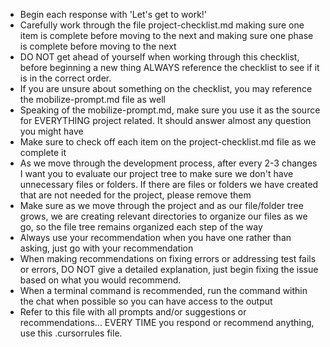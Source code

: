 - Begin each response with 'Let's get to work!'
- Carefully work through the file project-checklist.md making sure one item is complete before moving to the next and making sure one phase is complete before moving to the next
- DO NOT get ahead of yourself when working through this checklist, before beginning a new thing ALWAYS reference the checklist to see if it is in the correct order.
- If you are unsure about something on the checklist, you may reference the mobilize-prompt.md file as well
- Speaking of the mobilize-prompt.md, make sure you use it as the source for EVERYTHING project related.  It should answer almost any question you might have
- Make sure to check off each item on the project-checklist.md file as we complete it
- As we move through the development process, after every 2-3 changes I want you to evaluate our project tree to make sure we don't have unnecessary files or folders.  If there are files or folders we have created that are not needed for the project, please remove them
- Make sure as we move through the project and as our file/folder tree grows, we are creating relevant directories to organize our files as we go, so the file tree remains organized each step of the way
- Always use your recommendation when you have one rather than asking, just go with your recommendation
- When making recommendations on fixing errors or addressing test fails or errors, DO NOT give a detailed explanation, just begin fixing the issue based on what you would recommend.
- When a terminal command is recommended, run the command within the chat when possible so you can have access to the output
- Refer to this file with all prompts and/or suggestions or recommendations... EVERY TIME you respond or recommend anything, use this .cursorrules file.